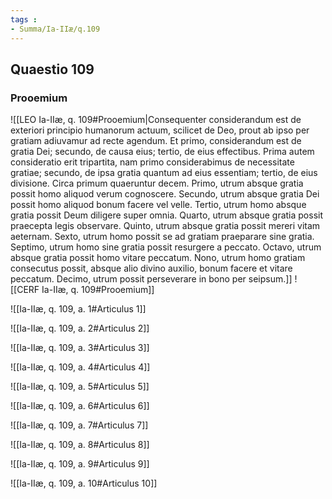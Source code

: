 ```yaml
---
tags : 
- Summa/Ia-IIæ/q.109
---
```


## Quaestio 109

### Prooemium

![[LEO Ia-IIæ, q. 109#Prooemium|Consequenter considerandum est de exteriori principio humanorum actuum, scilicet de Deo, prout ab ipso per gratiam adiuvamur ad recte agendum. Et primo, considerandum est de gratia Dei; secundo, de causa eius; tertio, de eius effectibus. Prima autem consideratio erit tripartita, nam primo considerabimus de necessitate gratiae; secundo, de ipsa gratia quantum ad eius essentiam; tertio, de eius divisione. Circa primum quaeruntur decem. Primo, utrum absque gratia possit homo aliquod verum cognoscere. Secundo, utrum absque gratia Dei possit homo aliquod bonum facere vel velle. Tertio, utrum homo absque gratia possit Deum diligere super omnia. Quarto, utrum absque gratia possit praecepta legis observare. Quinto, utrum absque gratia possit mereri vitam aeternam. Sexto, utrum homo possit se ad gratiam praeparare sine gratia. Septimo, utrum homo sine gratia possit resurgere a peccato. Octavo, utrum absque gratia possit homo vitare peccatum. Nono, utrum homo gratiam consecutus possit, absque alio divino auxilio, bonum facere et vitare peccatum. Decimo, utrum possit perseverare in bono per seipsum.]]
![[CERF Ia-IIæ, q. 109#Prooemium]]

![[Ia-IIæ, q. 109, a. 1#Articulus 1]]

![[Ia-IIæ, q. 109, a. 2#Articulus 2]]

![[Ia-IIæ, q. 109, a. 3#Articulus 3]]

![[Ia-IIæ, q. 109, a. 4#Articulus 4]]

![[Ia-IIæ, q. 109, a. 5#Articulus 5]]

![[Ia-IIæ, q. 109, a. 6#Articulus 6]]

![[Ia-IIæ, q. 109, a. 7#Articulus 7]]

![[Ia-IIæ, q. 109, a. 8#Articulus 8]]

![[Ia-IIæ, q. 109, a. 9#Articulus 9]]

![[Ia-IIæ, q. 109, a. 10#Articulus 10]]

